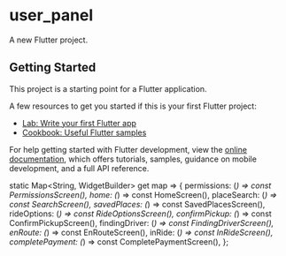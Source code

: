 # user_panel

A new Flutter project.

## Getting Started

This project is a starting point for a Flutter application.

A few resources to get you started if this is your first Flutter project:

- [Lab: Write your first Flutter app](https://docs.flutter.dev/get-started/codelab)
- [Cookbook: Useful Flutter samples](https://docs.flutter.dev/cookbook)

For help getting started with Flutter development, view the
[online documentation](https://docs.flutter.dev/), which offers tutorials,
samples, guidance on mobile development, and a full API reference.




  static Map<String, WidgetBuilder> get map => {
        permissions: (_) => const PermissionsScreen(),
        home: (_) => const HomeScreen(),
        placeSearch: (_) => const SearchScreen(),
        savedPlaces: (_) => const SavedPlacesScreen(),
        rideOptions: (_) => const RideOptionsScreen(),
        confirmPickup: (_) => const ConfirmPickupScreen(),
        findingDriver: (_) => const FindingDriverScreen(),
        enRoute: (_) => const EnRouteScreen(),
        inRide: (_) => const InRideScreen(),
        completePayment: (_) => const CompletePaymentScreen(),
      };